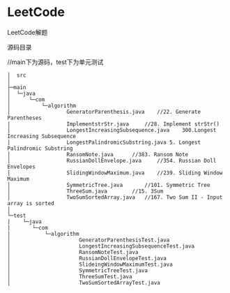 # LeetCode
LeetCode解题

源码目录

//main下为源码，test下为单元测试


	│  src
	│  
	├─main
	│  └─java
	│      └─com
	│          └─algorithm
	│                  GeneratorParenthesis.java	//22. Generate Parentheses  
	|                  ImplementstrStr.java		//28. Implement strStr()
	│                  LongestIncreasingSubsequence.java	300.Longest Increasing Subsequence
	|                  LongestPalindromicSubstring.java	5. Longest Palindromic Substring  
	│                  RansomNote.java		//383. Ransom Note
	│                  RussianDollEnvelope.java		//354. Russian Doll Envelopes
	│                  SlidingWindowMaximum.java	//239. Sliding Window Maximum 
	│                  SymmetricTree.java		//101. Symmetric Tree
	│                  ThreeSum.java		//15. 3Sum
	│                  TwoSumSortedArray.java	//167. Two Sum II - Input array is sorted
	│                  
	└─test
	|    └─java
	|       └─com
	|           └─algorithm
	│                      GeneratorParenthesisTest.java
	│                      LongestIncreasingSubsequenceTest.java
	│                      RansomNoteTest.java
	│                      RussianDollEnvelopeTest.java
	│                      SlideingWindowMaximumTest.java
	│                      SymmetricTreeTest.java
	│                      ThreeSumTest.java
	│                      TwoSumSortedArrayTest.java
